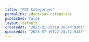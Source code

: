 ```yaml
---
title: "POS Categories"
permalink: /docs/pos-categories
published: false
layout: default
createdAt: "2023-01-25T19:26:44.920Z"
updatedAt: "2023-07-19T22:28:52.943Z"
---
```

